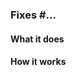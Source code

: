 <!---
Thanks for your pull request 😄! Please fill in the information below so we can quickly review and merge your PR.

If you feel the template doesn't apply to your PR, feel free to ignore it
-->

<!-- Please enter the issue number that's fixed with this PR, or delete this line if there's no related issue -->

### Fixes #...

#### What it does

<!-- Please provide some info about what this PR changes on a functional level -->
<!-- If you've already linked to an issue, you might not need to provide a lot of extra info here -->

#### How it works

<!-- Provide some technical info on what you've changed and why -->
<!-- If your PR is documentation, feel free to remove this line -->